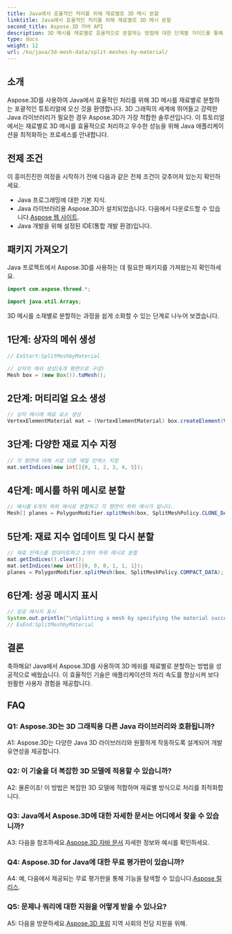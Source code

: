 ```yaml
---
title: Java에서 효율적인 처리를 위해 재료별로 3D 메시 분할
linktitle: Java에서 효율적인 처리를 위해 재료별로 3D 메시 분할
second_title: Aspose.3D 자바 API
description: 3D 메시를 재료별로 효율적으로 분할하는 방법에 대한 단계별 가이드를 통해 Java에서 Aspose.3D의 강력한 기능을 살펴보세요. 애플리케이션의 성능을 원활하게 향상시키세요.
type: docs
weight: 12
url: /ko/java/3d-mesh-data/split-meshes-by-material/
---
```

## 소개

Aspose.3D를 사용하여 Java에서 효율적인 처리를 위해 3D 메시를 재료별로 분할하는 포괄적인 튜토리얼에 오신 것을 환영합니다. 3D 그래픽의 세계에 뛰어들고 강력한 Java 라이브러리가 필요한 경우 Aspose.3D가 가장 적합한 솔루션입니다. 이 튜토리얼에서는 재료별로 3D 메시를 효율적으로 처리하고 우수한 성능을 위해 Java 애플리케이션을 최적화하는 프로세스를 안내합니다.

## 전제 조건

이 흥미진진한 여정을 시작하기 전에 다음과 같은 전제 조건이 갖추어져 있는지 확인하세요.

- Java 프로그래밍에 대한 기본 지식.
-  Java 라이브러리용 Aspose.3D가 설치되었습니다. 다음에서 다운로드할 수 있습니다.[Aspose 웹 사이트](https://releases.aspose.com/3d/java/).
- Java 개발을 위해 설정된 IDE(통합 개발 환경)입니다.

## 패키지 가져오기

Java 프로젝트에서 Aspose.3D를 사용하는 데 필요한 패키지를 가져왔는지 확인하세요.

```java
import com.aspose.threed.*;

import java.util.Arrays;
```


3D 메시를 소재별로 분할하는 과정을 쉽게 소화할 수 있는 단계로 나누어 보겠습니다.

## 1단계: 상자의 메쉬 생성

```java
// ExStart:SplitMeshbyMaterial

// 상자의 메쉬 생성(6개 평면으로 구성)
Mesh box = (new Box()).toMesh();
```

## 2단계: 머티리얼 요소 생성

```java
// 상자 메시에 재료 요소 생성
VertexElementMaterial mat = (VertexElementMaterial) box.createElement(VertexElementType.MATERIAL, MappingMode.POLYGON, ReferenceMode.INDEX);
```

## 3단계: 다양한 재료 지수 지정

```java
// 각 평면에 대해 서로 다른 재질 인덱스 지정
mat.setIndices(new int[]{0, 1, 2, 3, 4, 5});
```

## 4단계: 메시를 하위 메시로 분할

```java
// 메시를 6개의 하위 메시로 분할하고 각 평면이 하위 메시가 됩니다.
Mesh[] planes = PolygonModifier.splitMesh(box, SplitMeshPolicy.CLONE_DATA);
```

## 5단계: 재료 지수 업데이트 및 다시 분할

```java
// 재료 인덱스를 업데이트하고 2개의 하위 메시로 분할
mat.getIndices().clear();
mat.setIndices(new int[]{0, 0, 0, 1, 1, 1});
planes = PolygonModifier.splitMesh(box, SplitMeshPolicy.COMPACT_DATA);
```

## 6단계: 성공 메시지 표시

```java
// 성공 메시지 표시
System.out.println("\nSplitting a mesh by specifying the material successfully.");
// ExEnd:SplitMeshbyMaterial
```

## 결론

축하해요! Java에서 Aspose.3D를 사용하여 3D 메쉬를 재료별로 분할하는 방법을 성공적으로 배웠습니다. 이 효율적인 기술은 애플리케이션의 처리 속도를 향상시켜 보다 원활한 사용자 경험을 제공합니다.

## FAQ

### Q1: Aspose.3D는 3D 그래픽용 다른 Java 라이브러리와 호환됩니까?

A1: Aspose.3D는 다양한 Java 3D 라이브러리와 원활하게 작동하도록 설계되어 개발 유연성을 제공합니다.

### Q2: 이 기술을 더 복잡한 3D 모델에 적용할 수 있습니까?

A2: 물론이죠! 이 방법은 복잡한 3D 모델에 적합하며 재료별 방식으로 처리를 최적화합니다.

### Q3: Java에서 Aspose.3D에 대한 자세한 문서는 어디에서 찾을 수 있습니까?

 A3: 다음을 참조하세요.[Aspose.3D 자바 문서](https://reference.aspose.com/3d/java/) 자세한 정보와 예시를 확인하세요.

### Q4: Aspose.3D for Java에 대한 무료 평가판이 있습니까?

 A4: 예, 다음에서 제공되는 무료 평가판을 통해 기능을 탐색할 수 있습니다.[Aspose 릴리스](https://releases.aspose.com/).

### Q5: 문제나 쿼리에 대한 지원을 어떻게 받을 수 있나요?

 A5: 다음을 방문하세요.[Aspose.3D 포럼](https://forum.aspose.com/c/3d/18) 지역 사회의 전담 지원을 위해.
